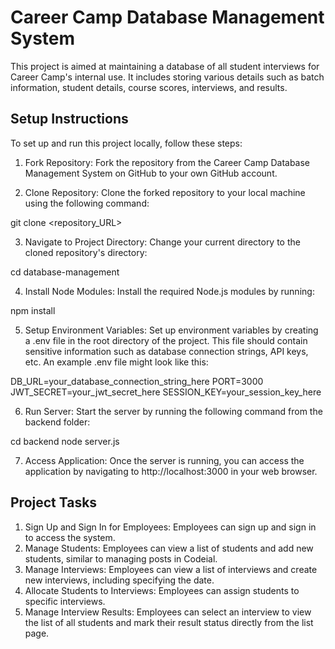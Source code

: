 # Career Camp Database Management System
This project is aimed at maintaining a database of all student interviews for Career Camp's internal use. It includes storing various details such as batch information, student details, course scores, interviews, and results.

 ## Setup Instructions
To set up and run this project locally, follow these steps:

1. Fork Repository: Fork the repository from the Career Camp Database Management System on GitHub to your own GitHub account.

2. Clone Repository: Clone the forked repository to your local machine using the following command:

git clone <repository_URL>

3. Navigate to Project Directory: Change your current directory to the cloned repository's directory:

cd database-management

4. Install Node Modules: Install the required Node.js modules by running:

npm install

5. Setup Environment Variables: Set up environment variables by creating a .env file in the root directory of the project. This file should contain sensitive information such as database connection strings, API keys, etc. An example .env file might look like this:

DB_URL=your_database_connection_string_here
PORT=3000
JWT_SECRET=your_jwt_secret_here
SESSION_KEY=your_session_key_here


6. Run Server: Start the server by running the following command from the backend folder:

cd backend
node server.js

7. Access Application: Once the server is running, you can access the application by navigating to http://localhost:3000 in your web browser.

## Project Tasks
1. Sign Up and Sign In for Employees: Employees can sign up and sign in to access the system.
2. Manage Students: Employees can view a list of students and add new students, similar to managing posts in Codeial.
3. Manage Interviews: Employees can view a list of interviews and create new interviews, including specifying the date.
4. Allocate Students to Interviews: Employees can assign students to specific interviews.
5. Manage Interview Results: Employees can select an interview to view the list of all students and mark their result status directly from the list page.
